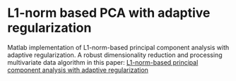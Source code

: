 # L1-norm based PCA with adaptive regularization
Matlab implementation of L1-norm-based principal component analysis with adaptive regularization. A  robust dimensionality reduction and processing multivariate data algorithm in this paper: [L1-norm-based principal component analysis with adaptive regularization](https://www.sciencedirect.com/science/article/abs/pii/S0031320316301637)
